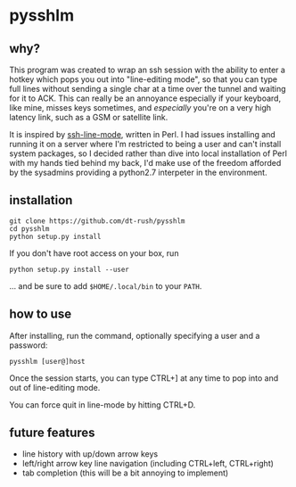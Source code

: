 pysshlm
===

## why?

This program was created to wrap an ssh session with the ability to enter a hotkey which pops you out into "line-editing mode", so that you can type full lines without sending a single char at a time over the tunnel and waiting for it to ACK. This can really be an annoyance especially if your keyboard, like mine, misses keys sometimes, and *especially* you're on a very high latency link, such as a GSM or satellite link.

It is inspired by [ssh-line-mode](https://github.com/mnalis/ssh-line-mode/), written in Perl. I had issues installing and running it on a server where I'm restricted to being a user and can't install system packages, so I decided rather than dive into local installation of Perl with my hands tied behind my back, I'd make use of the freedom afforded by the sysadmins providing a python2.7 interpeter in the environment.

## installation

```
git clone https://github.com/dt-rush/pysshlm
cd pysshlm
python setup.py install
```
If you don't have root access on your box, run 
```
python setup.py install --user
```
... and be sure to add `$HOME/.local/bin` to your `PATH`.

## how to use

After installing, run the command, optionally specifying a user and a password:

    pysshlm [user@]host

Once the session starts, you can type CTRL+] at any time to pop into and out of line-editing mode.

You can force quit in line-mode by hitting CTRL+D.

## future features

* line history with up/down arrow keys 
* left/right arrow key line navigation (including CTRL+left, CTRL+right)
* tab completion (this will be a bit annoying to implement)
